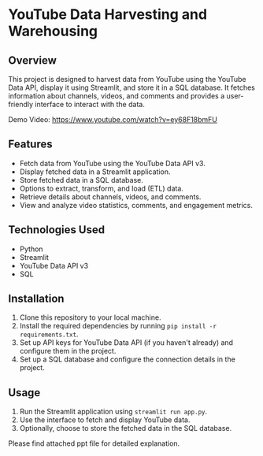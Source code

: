 # YouTube Data Harvesting and Warehousing

## Overview
This project is designed to harvest data from YouTube using the YouTube Data API, display it using Streamlit, and store it in a SQL database. It fetches information about channels, videos, and comments and provides a user-friendly interface to interact with the data.

Demo Video: https://www.youtube.com/watch?v=ey68F18bmFU

## Features
- Fetch data from YouTube using the YouTube Data API v3.
- Display fetched data in a Streamlit application.
- Store fetched data in a SQL database.
- Options to extract, transform, and load (ETL) data.
- Retrieve details about channels, videos, and comments.
- View and analyze video statistics, comments, and engagement metrics.

## Technologies Used
- Python
- Streamlit
- YouTube Data API v3
- SQL

## Installation
1. Clone this repository to your local machine.
2. Install the required dependencies by running `pip install -r requirements.txt`.
3. Set up API keys for YouTube Data API (if you haven't already) and configure them in the project.
4. Set up a SQL database and configure the connection details in the project.

## Usage
1. Run the Streamlit application using `streamlit run app.py`.
2. Use the interface to fetch and display YouTube data.
3. Optionally, choose to store the fetched data in the SQL database.

Please find attached ppt file for detailed explanation.

